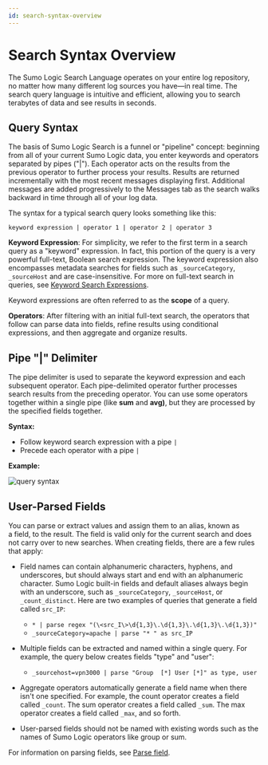 ```yaml
---
id: search-syntax-overview
---
```


# Search Syntax Overview

The Sumo Logic Search Language operates on your entire log repository, no matter how many different log sources you have—in real time. The search query language is intuitive and efficient, allowing you to search terabytes of data and see results in seconds.

## Query Syntax

The basis of Sumo Logic Search is a funnel or "pipeline" concept: beginning from all of your current Sumo Logic data, you enter keywords and operators separated by pipes ("\|"). Each operator acts on the results from the previous operator to further process your results. Results are returned incrementally with the most recent messages displaying first. Additional messages are added progressively to the Messages tab as the search walks backward in time through all of your log data.

The syntax for a typical search query looks something like this:

```
keyword expression | operator 1 | operator 2 | operator 3
```

**Keyword Expression**: For simplicity, we refer to the first term in a search query as a "keyword" expression. In fact, this portion of the query is a very powerful full-text, Boolean search expression. The keyword expression also encompasses metadata searches for fields such as `_sourceCategory`, `_sourceHost` and are case-insensitive. For more on full-text search in queries, see [Keyword Search Expressions](keyword-search-expressions.md).

Keyword expressions are often referred to as the **scope** of a query.

**Operators**: After filtering with an initial full-text search, the operators that follow can parse data into fields, refine results using conditional expressions, and then aggregate and organize results.

## Pipe "\|" Delimiter

The pipe delimiter is used to separate the keyword expression and each subsequent operator. Each pipe-delimited operator further processes search results from the preceding operator. You can use some operators together within a single pipe (like **sum** and **avg)**, but they are processed by the specified fields together.

**Syntax:**

* Follow keyword search expression with a pipe `|`
* Precede each operator with a pipe `|`

**Example:**

![query syntax](/img/snippet/query-search/query-syntax-new.png)

## User-Parsed Fields

You can parse or extract values and assign them to an alias, known as a field, to the result. The field is valid only for the current search and does not carry over to new searches. When creating fields, there are a few rules that apply:

* Field names can contain alphanumeric characters, hyphens, and underscores, but should always start and end with an alphanumeric character. Sumo Logic built-in fields and default aliases always begin with an underscore, such as `_sourceCategory`, `_sourceHost`, or `_count_distinct`. Here are two examples of queries that generate a field called `src_IP`:

    * `* | parse regex "(\<src_I\>\d{1,3}\.\d{1,3}\.\d{1,3}\.\d{1,3})"`
    * `_sourceCategory=apache | parse "* " as src_IP`

* Multiple fields can be extracted and named within a single query. For example, the query below creates fields "type" and "user":

    * `_sourcehost=vpn3000 | parse "Group  [*] User [*]" as type, user`

* Aggregate operators automatically generate a field name when there isn't one specified. For example, the count operator creates a field called `_count`. The sum operator creates a field called `_sum`. The max operator creates a field called `_max`, and so forth.
* User-parsed fields should not be named with existing words such as the names of Sumo Logic operators like group or sum.

For information on parsing fields, see [Parse field](../../search-query-language/parse-operators/Parse-field-option.md). 
